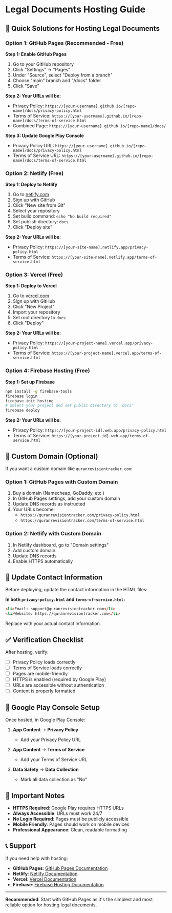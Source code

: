 # Legal Documents Hosting Guide

## 🚀 Quick Solutions for Hosting Legal Documents

### Option 1: GitHub Pages (Recommended - Free)

**Step 1: Enable GitHub Pages**
1. Go to your GitHub repository
2. Click "Settings" → "Pages"
3. Under "Source", select "Deploy from a branch"
4. Choose "main" branch and "/docs" folder
5. Click "Save"

**Step 2: Your URLs will be:**
- Privacy Policy: `https://[your-username].github.io/[repo-name]/docs/privacy-policy.html`
- Terms of Service: `https://[your-username].github.io/[repo-name]/docs/terms-of-service.html`
- Combined Page: `https://[your-username].github.io/[repo-name]/docs/`

**Step 3: Update Google Play Console**
- Privacy Policy URL: `https://[your-username].github.io/[repo-name]/docs/privacy-policy.html`
- Terms of Service URL: `https://[your-username].github.io/[repo-name]/docs/terms-of-service.html`

### Option 2: Netlify (Free)

**Step 1: Deploy to Netlify**
1. Go to [netlify.com](https://netlify.com)
2. Sign up with GitHub
3. Click "New site from Git"
4. Select your repository
5. Set build command: `echo "No build required"`
6. Set publish directory: `docs`
7. Click "Deploy site"

**Step 2: Your URLs will be:**
- Privacy Policy: `https://[your-site-name].netlify.app/privacy-policy.html`
- Terms of Service: `https://[your-site-name].netlify.app/terms-of-service.html`

### Option 3: Vercel (Free)

**Step 1: Deploy to Vercel**
1. Go to [vercel.com](https://vercel.com)
2. Sign up with GitHub
3. Click "New Project"
4. Import your repository
5. Set root directory to `docs`
6. Click "Deploy"

**Step 2: Your URLs will be:**
- Privacy Policy: `https://[your-project-name].vercel.app/privacy-policy.html`
- Terms of Service: `https://[your-project-name].vercel.app/terms-of-service.html`

### Option 4: Firebase Hosting (Free)

**Step 1: Set up Firebase**
```bash
npm install -g firebase-tools
firebase login
firebase init hosting
# Select your project and set public directory to 'docs'
firebase deploy
```

**Step 2: Your URLs will be:**
- Privacy Policy: `https://[your-project-id].web.app/privacy-policy.html`
- Terms of Service: `https://[your-project-id].web.app/terms-of-service.html`

## 📝 Custom Domain (Optional)

If you want a custom domain like `quranrevisiontracker.com`:

### Option 1: GitHub Pages with Custom Domain
1. Buy a domain (Namecheap, GoDaddy, etc.)
2. In GitHub Pages settings, add your custom domain
3. Update DNS records as instructed
4. Your URLs become:
   - `https://quranrevisiontracker.com/privacy-policy.html`
   - `https://quranrevisiontracker.com/terms-of-service.html`

### Option 2: Netlify with Custom Domain
1. In Netlify dashboard, go to "Domain settings"
2. Add custom domain
3. Update DNS records
4. Enable HTTPS automatically

## 🔧 Update Contact Information

Before deploying, update the contact information in the HTML files:

**In both `privacy-policy.html` and `terms-of-service.html`:**
```html
<li>Email: support@quranrevisiontracker.com</li>
<li>Website: https://quranrevisiontracker.com</li>
```

Replace with your actual contact information.

## ✅ Verification Checklist

After hosting, verify:

- [ ] Privacy Policy loads correctly
- [ ] Terms of Service loads correctly
- [ ] Pages are mobile-friendly
- [ ] HTTPS is enabled (required by Google Play)
- [ ] URLs are accessible without authentication
- [ ] Content is properly formatted

## 🎯 Google Play Console Setup

Once hosted, in Google Play Console:

1. **App Content** → **Privacy Policy**
   - Add your Privacy Policy URL

2. **App Content** → **Terms of Service**
   - Add your Terms of Service URL

3. **Data Safety** → **Data Collection**
   - Mark all data collection as "No"

## 🚨 Important Notes

- **HTTPS Required**: Google Play requires HTTPS URLs
- **Always Accessible**: URLs must work 24/7
- **No Login Required**: Pages must be publicly accessible
- **Mobile Friendly**: Pages should work on mobile devices
- **Professional Appearance**: Clean, readable formatting

## 📞 Support

If you need help with hosting:
- **GitHub Pages**: [GitHub Pages Documentation](https://pages.github.com/)
- **Netlify**: [Netlify Documentation](https://docs.netlify.com/)
- **Vercel**: [Vercel Documentation](https://vercel.com/docs)
- **Firebase**: [Firebase Hosting Documentation](https://firebase.google.com/docs/hosting)

---

**Recommended**: Start with GitHub Pages as it's the simplest and most reliable option for hosting legal documents. 